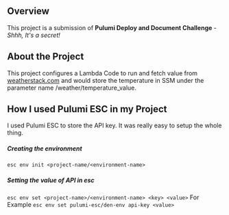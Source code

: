 ## Overview
This project is a submission of **Pulumi Deploy and Document Challenge** - *Shhh, It's a secret!*
## About the Project
This project configures a Lambda Code to run and fetch value from [weatherstack.com](https://weatherstack.com/) and would store the temperature in SSM under the parameter name /weather/temperature_value.
## How I used Pulumi ESC in my Project
I used Pulumi ESC to store the API key. It was really easy to setup the whole thing.
##### Creating the environment
`esc env init <project-name/<environment-name>`
##### Setting the value of API in esc
`esc env set <project-name>/<environment-name> <key> <value>`
For Example
`esc env set pulumi-esc/den-env api-key <value>`
